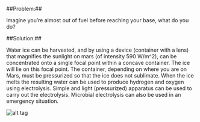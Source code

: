 ##Problem:##

Imagine you’re almost out of fuel before reaching your base, what do you
do?

##Solution:##

Water ice can be harvested, and by using a device (container with a
lens) that magnifies the sunlight on mars (of intensity 590 W/m\^2), can
be concentrated onto a single focal point within a concave container.
The ice will lie on this focal point. The container, depending on where
you are on Mars, must be pressurized so that the ice does not sublimate.
When the ice melts the resulting water can be used to produce hydrogen
and oxygen using electrolysis. Simple and light (pressurized) apparatus
can be used to carry out the electrolysis. Microbial electrolysis can
also be used in an emergency situation.

![alt tag](http://i.imgur.com/vfHRayd.png)
